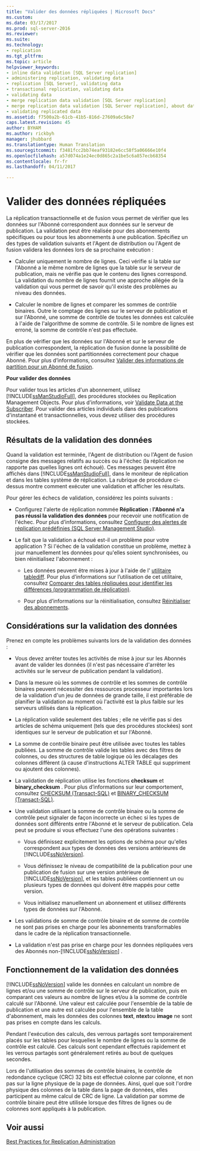 ```yaml
---
title: "Valider des données répliquées | Microsoft Docs"
ms.custom: 
ms.date: 03/17/2017
ms.prod: sql-server-2016
ms.reviewer: 
ms.suite: 
ms.technology:
- replication
ms.tgt_pltfrm: 
ms.topic: article
helpviewer_keywords:
- inline data validation [SQL Server replication]
- administering replication, validating data
- replication [SQL Server], validating data
- transactional replication, validating data
- validating data
- merge replication data validation [SQL Server replication]
- merge replication data validation [SQL Server replication], about data validation
- validating replicated data
ms.assetid: f7500a2b-61cb-41b5-816d-27609a6c58e7
caps.latest.revision: 45
author: BYHAM
ms.author: rickbyh
manager: jhubbard
ms.translationtype: Human Translation
ms.sourcegitcommit: f3481fcc2bb74eaf93182e6cc58f5a06666e10f4
ms.openlocfilehash: a57d074a1e24ec0d865c2a1be5c6a857ecb68354
ms.contentlocale: fr-fr
ms.lasthandoff: 04/11/2017

---
```

# <a name="validate-replicated-data"></a>Valider des données répliquées
  La réplication transactionnelle et de fusion vous permet de vérifier que les données sur l'Abonné correspondent aux données sur le serveur de publication. La validation peut être réalisée pour des abonnements spécifiques ou pour tous les abonnements à une publication. Spécifiez un des types de validation suivants et l'Agent de distribution ou l'Agent de fusion validera les données lors de sa prochaine exécution :  
  
-   Calculer uniquement le nombre de lignes. Ceci vérifie si la table sur l'Abonné a le même nombre de lignes que la table sur le serveur de publication, mais ne vérifie pas que le contenu des lignes correspond. La validation du nombre de lignes fournit une approche allégée de la validation qui vous permet de savoir qu'il existe des problèmes au niveau des données.  
  
-   Calculer le nombre de lignes et comparer les sommes de contrôle binaires. Outre le comptage des lignes sur le serveur de publication et sur l'Abonné, une somme de contrôle de toutes les données est calculée à l'aide de l'algorithme de somme de contrôle. Si le nombre de lignes est erroné, la somme de contrôle n'est pas effectuée.  
  
 En plus de vérifier que les données sur l'Abonné et sur le serveur de publication correspondent, la réplication de fusion donne la possibilité de vérifier que les données sont partitionnées correctement pour chaque Abonné. Pour plus d’informations, consultez [Valider des informations de partition pour un Abonné de fusion](../../relational-databases/replication/validate-partition-information-for-a-merge-subscriber.md).  
  
 **Pour valider des données**  
  
 Pour valider tous les articles d'un abonnement, utilisez [!INCLUDE[ssManStudioFull](../../includes/ssmanstudiofull-md.md)], des procédures stockées ou Replication Management Objects. Pour plus d’informations, voir [Validate Data at the Subscriber](../../relational-databases/replication/validate-data-at-the-subscriber.md). Pour valider des articles individuels dans des publications d'instantané et transactionnelles, vous devez utiliser des procédures stockées.  
  
## <a name="data-validation-results"></a>Résultats de la validation des données  
 Quand la validation est terminée, l'Agent de distribution ou l'Agent de fusion consigne des messages relatifs au succès ou à l'échec (la réplication ne rapporte pas quelles lignes ont échoué). Ces messages peuvent être affichés dans [!INCLUDE[ssManStudioFull](../../includes/ssmanstudiofull-md.md)], dans le moniteur de réplication et dans les tables système de réplication. La rubrique de procédure ci-dessus montre comment exécuter une validation et afficher les résultats.  
  
 Pour gérer les échecs de validation, considérez les points suivants :  
  
-   Configurez l'alerte de réplication nommée **Réplication : l'Abonné n'a pas réussi la validation des données** pour recevoir une notification de l'échec. Pour plus d’informations, consultez [Configurer des alertes de réplication prédéfinies &#40;SQL Server Management Studio&#41;](../../relational-databases/replication/administration/configure-predefined-replication-alerts-sql-server-management-studio.md).  
  
-   Le fait que la validation a échoué est-il un problème pour votre application ? Si l'échec de la validation constitue un problème, mettez à jour manuellement les données pour qu'elles soient synchronisées, ou bien réinitialisez l'abonnement :  
  
    -   Les données peuvent être mises à jour à l'aide de l' [utilitaire tablediff](../../tools/tablediff-utility.md). Pour plus d’informations sur l’utilisation de cet utilitaire, consultez [Comparer des tables répliquées pour identifier les différences &#40;programmation de réplication&#41;](../../relational-databases/replication/administration/compare-replicated-tables-for-differences-replication-programming.md).  
  
    -   Pour plus d’informations sur la réinitialisation, consultez [Réinitialiser des abonnements](../../relational-databases/replication/reinitialize-subscriptions.md).  
  
## <a name="considerations-for-data-validation"></a>Considérations sur la validation des données  
 Prenez en compte les problèmes suivants lors de la validation des données :  
  
-   Vous devez arrêter toutes les activités de mise à jour sur les Abonnés avant de valider les données (il n'est pas nécessaire d'arrêter les activités sur le serveur de publication pendant la validation).  
  
-   Dans la mesure où les sommes de contrôle et les sommes de contrôle binaires peuvent nécessiter des ressources processeur importantes lors de la validation d'un jeu de données de grande taille, il est préférable de planifier la validation au moment où l'activité est la plus faible sur les serveurs utilisés dans la réplication.  
  
-   La réplication valide seulement des tables ; elle ne vérifie pas si des articles de schéma uniquement (tels que des procédures stockées) sont identiques sur le serveur de publication et sur l'Abonné.  
  
-   La somme de contrôle binaire peut être utilisée avec toutes les tables publiées. La somme de contrôle valide les tables avec des filtres de colonnes, ou des structures de table logique où les décalages des colonnes diffèrent (à cause d'instructions ALTER TABLE qui suppriment ou ajoutent des colonnes).  
  
-   La validation de réplication utilise les fonctions **checksum** et **binary_checksum** . Pour plus d’informations sur leur comportement, consultez [CHECKSUM &#40;Transact-SQL&#41;](../../t-sql/functions/checksum-transact-sql.md) et [BINARY_CHECKSUM &#40;Transact-SQL&#41;](../../t-sql/functions/binary-checksum-transact-sql.md).  
  
-   Une validation utilisant la somme de contrôle binaire ou la somme de contrôle peut signaler de façon incorrecte un échec si les types de données sont différents entre l'Abonné et le serveur de publication. Cela peut se produire si vous effectuez l'une des opérations suivantes :  
  
    -   Vous définissez explicitement les options de schéma pour qu'elles correspondent aux types de données des versions antérieures de [!INCLUDE[ssNoVersion](../../includes/ssnoversion-md.md)].  
  
    -   Vous définissez le niveau de compatibilité de la publication pour une publication de fusion sur une version antérieure de [!INCLUDE[ssNoVersion](../../includes/ssnoversion-md.md)], et les tables publiées contiennent un ou plusieurs types de données qui doivent être mappés pour cette version.  
  
    -   Vous initialisez manuellement un abonnement et utilisez différents types de données sur l'Abonné.  
  
-   Les validations de somme de contrôle binaire et de somme de contrôle ne sont pas prises en charge pour les abonnements transformables dans le cadre de la réplication transactionnelle.  
  
-   La validation n'est pas prise en charge pour les données répliquées vers des Abonnés non-[!INCLUDE[ssNoVersion](../../includes/ssnoversion-md.md)] .  
  
## <a name="how-data-validation-works"></a>Fonctionnement de la validation des données  
 [!INCLUDE[ssNoVersion](../../includes/ssnoversion-md.md)] valide les données en calculant un nombre de lignes et/ou une somme de contrôle sur le serveur de publication, puis en comparant ces valeurs au nombre de lignes et/ou à la somme de contrôle calculé sur l'Abonné. Une valeur est calculée pour l'ensemble de la table de publication et une autre est calculée pour l'ensemble de la table d'abonnement, mais les données des colonnes **text**, **ntext**ou **image** ne sont pas prises en compte dans les calculs.  
  
 Pendant l'exécution des calculs, des verrous partagés sont temporairement placés sur les tables pour lesquelles le nombre de lignes ou la somme de contrôle est calculé. Ces calculs sont cependant effectués rapidement et les verrous partagés sont généralement retirés au bout de quelques secondes.  
  
 Lors de l'utilisation des sommes de contrôle binaires, le contrôle de redondance cyclique (CRC) 32 bits est effectué colonne par colonne, et non pas sur la ligne physique de la page de données. Ainsi, quel que soit l'ordre physique des colonnes de la table dans la page de données, elles participent au même calcul de CRC de ligne. La validation par somme de contrôle binaire peut être utilisée lorsque des filtres de lignes ou de colonnes sont appliqués à la publication.  
  
## <a name="see-also"></a>Voir aussi  
 [Best Practices for Replication Administration](../../relational-databases/replication/administration/best-practices-for-replication-administration.md)  
  
  

